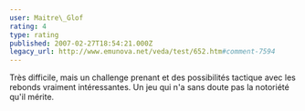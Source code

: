 ```yaml
---
user: Maitre\_Glof
rating: 4
type: rating
published: 2007-02-27T18:54:21.000Z
legacy_url: http://www.emunova.net/veda/test/652.htm#comment-7594
---
```

Très difficile, mais un challenge prenant et des possibilités tactique avec les rebonds vraiment intéressantes. Un jeu qui n'a sans doute pas la notoriété qu'il mérite.